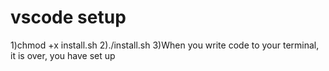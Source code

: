 # vscode setup


1)chmod +x install.sh 
2)./install.sh 
3)When you write code to your terminal, it is over, you have set up
